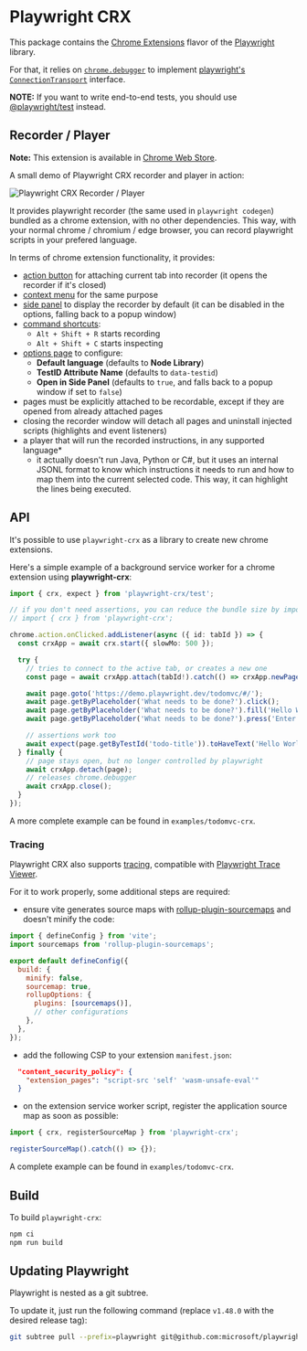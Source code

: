 # Playwright CRX

This package contains the [Chrome Extensions](https://developer.chrome.com/docs/extensions/) flavor of the [Playwright](http://github.com/microsoft/playwright) library.

For that, it relies on [`chrome.debugger`](https://developer.chrome.com/docs/extensions/reference/debugger/) to implement [playwright's `ConnectionTransport`](https://github.com/microsoft/playwright/blob/f8a30fb726bc35d4058a2d010b2ed5f6ca2409a3/packages/playwright-core/src/server/transport.ts#L54) interface.

**NOTE:** If you want to write end-to-end tests, you should use [@playwright/test](https://playwright.dev/docs/intro) instead.

## Recorder / Player

**Note:** This extension is available in [Chrome Web Store](https://chrome.google.com/webstore/detail/playwright-crx/jambeljnbnfbkcpnoiaedcabbgmnnlcd).

A small demo of Playwright CRX recorder and player in action:

![Playwright CRX Recorder / Player](./docs/assets/recorder-player.gif)

It provides playwright recorder (the same used in `playwright codegen`) bundled as a chrome extension, with no other dependencies.
This way, with your normal chrome / chromium / edge browser, you can record playwright scripts in your prefered language.

In terms of chrome extension functionality, it provides:

- [action button](https://developer.chrome.com/docs/extensions/reference/action/) for attaching current tab into recorder (it opens the recorder if it's closed)
- [context menu](https://developer.chrome.com/docs/extensions/reference/contextMenus/) for the same purpose
- [side panel](https://developer.chrome.com/docs/extensions/reference/api/sidePanel) to display the recorder by default (it can be disabled in the options, falling back to a popup window)
- [command shortcuts](https://developer.chrome.com/docs/extensions/reference/api/commands):
  - `Alt + Shift + R` starts recording
  - `Alt + Shift + C` starts inspecting
- [options page](https://developer.chrome.com/docs/extensions/develop/ui/options-page) to configure:
  - **Default language** (defaults to **Node Library**)
  - **TestID Attribute Name** (defaults to `data-testid`)
  - **Open in Side Panel** (defaults to `true`, and falls back to a popup window if set to `false`) 
- pages must be explicitly attached to be recordable, except if they are opened from already attached pages
- closing the recorder window will detach all pages and uninstall injected scripts (highlights and event listeners)
- a player that will run the recorded instructions, in any supported language*
   - it actually doesn't run Java, Python or C#, but it uses an internal JSONL format to know which instructions it needs to run and how to map them into the current selected code. This way, it can highlight the lines being executed.

## API

It's possible to use `playwright-crx` as a library to create new chrome extensions.

Here's a simple example of a background service worker for a chrome extension using **playwright-crx**:

```ts
import { crx, expect } from 'playwright-crx/test';

// if you don't need assertions, you can reduce the bundle size by importing crx from playwright-crx
// import { crx } from 'playwright-crx';

chrome.action.onClicked.addListener(async ({ id: tabId }) => {
  const crxApp = await crx.start({ slowMo: 500 });

  try {
    // tries to connect to the active tab, or creates a new one
    const page = await crxApp.attach(tabId!).catch(() => crxApp.newPage());

    await page.goto('https://demo.playwright.dev/todomvc/#/');
    await page.getByPlaceholder('What needs to be done?').click();
    await page.getByPlaceholder('What needs to be done?').fill('Hello World!');
    await page.getByPlaceholder('What needs to be done?').press('Enter');

    // assertions work too
    await expect(page.getByTestId('todo-title')).toHaveText('Hello World!');
  } finally {
    // page stays open, but no longer controlled by playwright
    await crxApp.detach(page);
    // releases chrome.debugger
    await crxApp.close();
  }
});
```

A more complete example can be found in `examples/todomvc-crx`.

### Tracing

Playwright CRX also supports [tracing](https://playwright.dev/docs/api/class-tracing), compatible with [Playwright Trace Viewer](https://trace.playwright.dev).

For it to work properly, some additional steps are required:

- ensure vite generates source maps with [rollup-plugin-sourcemaps](https://www.npmjs.com/package/rollup-plugin-sourcemaps)  and doesn't minify the code:

```js
import { defineConfig } from 'vite';
import sourcemaps from 'rollup-plugin-sourcemaps';

export default defineConfig({
  build: {
    minify: false,
    sourcemap: true,
    rollupOptions: {
      plugins: [sourcemaps()],
      // other configurations
    },
  },
});
```
- add the following CSP to your extension `manifest.json`:

```json
  "content_security_policy": {
    "extension_pages": "script-src 'self' 'wasm-unsafe-eval'"
  }
```

- on the extension service worker script, register the application source map as soon as possible:

```js
import { crx, registerSourceMap } from 'playwright-crx';

registerSourceMap().catch(() => {});
```

A complete example can be found in `examples/todomvc-crx`.

## Build

To build `playwright-crx`:

```bash
npm ci
npm run build
```

## Updating Playwright

Playwright is nested as a git subtree.

To update it, just run the following command (replace `v1.48.0` with the desired release tag):

```bash
git subtree pull --prefix=playwright git@github.com:microsoft/playwright.git v1.48.0 --squash
```

